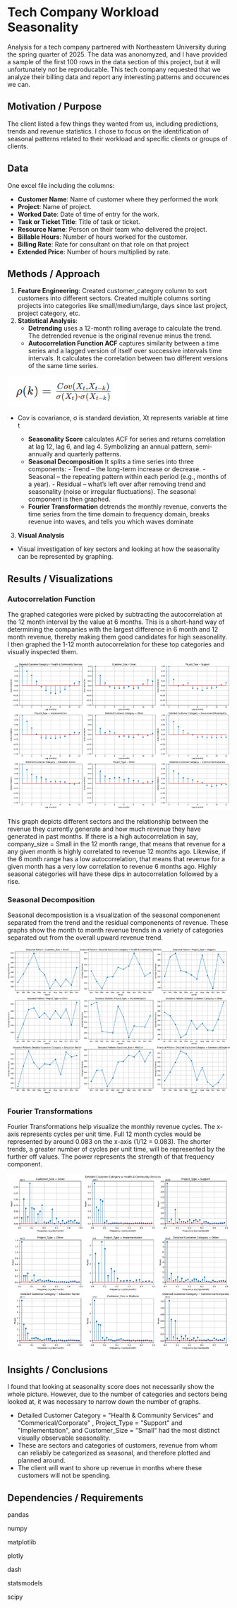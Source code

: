 # Tech Company Workload Seasonality
Analysis for a tech company partnered with Northeastern University during the spring quarter of 2025. The data was anonomyzed, and I have provided a sample of the first 100 rows in the data section of this project, but it will unfortunately not be reproducable. This tech company requested that we analyze their billing data and report any interesting patterns and occurences we can. 

## Motivation / Purpose
The client listed a few things they wanted from us, including predictions, trends and revenue statistics. I chose to focus on the identification of seasonal patterns related to their workload and specific clients or groups of clients.

## Data

One excel file including the columns:
- **Customer Name**: Name of customer where they performed the work
- **Project**: Name of project.
- **Worked Date**: Date of time of entry for the work.
- **Task or Ticket Title**: Title of task or ticket.
- **Resource Name**: Person on their team who delivered the project.
- **Billable Hours**: Number of hours worked for the customer. 
- **Billing Rate**: Rate for consultant on that role on that project
- **Extended Price**: Number of hours multiplied by rate. 

## Methods / Approach

1. **Feature Engineering**: Created customer_category column to sort customers into different sectors. Created multiple columns sorting projects into categories like small/medium/large, days since last project, project category, etc.
2. **Statistical Analysis**:
    - **Detrending** uses a 12-month rolling average to calculate the trend. The detrended revenue is the original revenue minus the trend.
    - **Autocorrelation Function ACF** captures similarity between a time series and a lagged version of itself over successive intervals time intervals. It calculates the correlation between two different versions of the same time series.

![Visual](visualizations/autocorrelation_function.png)
- Cov is covariance, σ is standard deviation, Xt represents variable at time t

    - **Seasonality Score** calculates ACF for series and returns correlation at lag 12, lag 6, and lag 4. Symbolizing an annual pattern, semi-annually and quarterly patterns.
    - **Seasonal Decomposition** It splits a time series into three components:
          - Trend – the long-term increase or decrease.
          - Seasonal – the repeating pattern within each period (e.g., months of a year).
          - Residual – what’s left over after removing trend and seasonality (noise or irregular fluctuations).
      The seasonal component is then graphed.
    - **Fourier Transformation** detrends the monthly revenue, converts the time series from the time domain to frequency domain, breaks revenue into waves, and tells you which waves dominate
3. **Visual Analysis**
  - Visual investigation of key sectors and looking at how the seasonality can be represented by graphing.

## Results / Visualizations

### Autocorrelation Function
The graphed categories were picked by subtracting the autocorrelation at the 12 month interval by the value at 6 months. This is a short-hand way of determining the companies with the largest difference in 6 month and 12 month revenue, thereby making them good candidates for high seasonality. I then graphed the 1-12 month autocorrelation for these top categories and visually inspected them.

![Visual](visualizations/ACF_comparative.png)

This graph depicts different sectors and the relationship between the revenue they currently generate and how much revenue they have generated in past months. If there is a high autocorrelation in say, company_size = Small in the 12 month range, that means that revenue for a any given month is highly correlated to revenue 12 months ago. Likewise, if the 6 month range has a low autocorrelation, that means that revenue for a given month has a very low correlation to revenue 6 months ago. Highly seasonal categories will have these dips in autocorrelation followed by a rise. 

### Seasonal Decomposition
Seasonal decomposistion is a visualization of the seasonal componenent separated from the trend and the residual componenents of revenue. These graphs show the month to month revenue trends in a variety of categories separated out from the overall upward revenue trend.

![Visual](visualizations/seasonal_decomposition_fix.png)

### Fourier Transformations
Fourier Transformations help visualize the monthly revenue cycles. The x-axis represents cycles per unit time. Full 12 month cycles would be represented by around 0.083 on the x-axis (1/12 = 0.083). The shorter trends, a greater number of cycles per unit time, will be represented by the further off values. The power represents the strength of that frequency component. 

![Visual](visualizations/fourier_transformations.png)

## Insights / Conclusions

I found that looking at seasonality score does not necessarily show the whole picture. However, due to the number of categories and sectors being looked at, it was necessary to narrow down the number of graphs. 

- Detailed Customer Category = "Health & Community Services" and "Commerical/Corporate" , Project_Type = "Support" and "Implementation", and Customer_Size = "Small" had the most distinct visually observable seasonality.
- These are sectors and categories of customers, revenue from whom can reliably be categorized as seasonal, and therefore plotted and planned around.
- The client will want to shore up revenue in months where these customers will not be spending. 

## Dependencies / Requirements
pandas

numpy

matplotlib

plotly

dash

statsmodels

scipy

